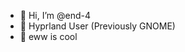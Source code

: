 - 👋 Hi, I’m @end-4
- 👀 Hyprland User (Previously GNOME)
- 🌱 eww is cool

<!---
end-4/end-4 is a ✨ special ✨ repository because its `README.md` (this file) appears on your GitHub profile.
You can click the Preview link to take a look at your changes.
--->
